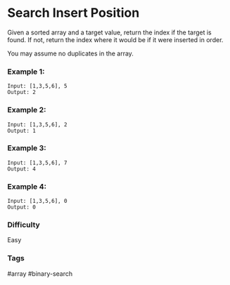 # Search Insert Position

Given a sorted array and a target value, return the index if the target is
found. If not, return the index where it would be if it were inserted in order.

You may assume no duplicates in the array.

### Example 1:

```
Input: [1,3,5,6], 5
Output: 2
```

### Example 2:

```
Input: [1,3,5,6], 2
Output: 1
```

### Example 3:

```
Input: [1,3,5,6], 7
Output: 4
```

### Example 4:

```
Input: [1,3,5,6], 0
Output: 0
```

### Difficulty

Easy

### Tags

#array #binary-search